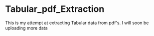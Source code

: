 # Tabular_pdf_Extraction
This is my attempt at extracting Tabular data from pdf's. I will soon be uploading more data 
